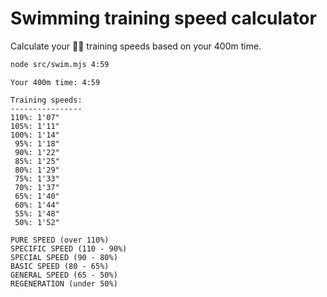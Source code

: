 # Swimming training speed calculator

Calculate your 🏊‍♂️ training speeds based on your 400m time.


```zsh
node src/swim.mjs 4:59
```

```
Your 400m time: 4:59

Training speeds:
----------------
110%: 1'07"
105%: 1'11"
100%: 1'14"
 95%: 1'18"
 90%: 1'22"
 85%: 1'25"
 80%: 1'29"
 75%: 1'33"
 70%: 1'37"
 65%: 1'40"
 60%: 1'44"
 55%: 1'48"
 50%: 1'52"

PURE SPEED (over 110%)
SPECIFIC SPEED (110 - 90%)
SPECIAL SPEED (90 - 80%)
BASIC SPEED (80 - 65%)
GENERAL SPEED (65 - 50%)
REGENERATION (under 50%)

```
